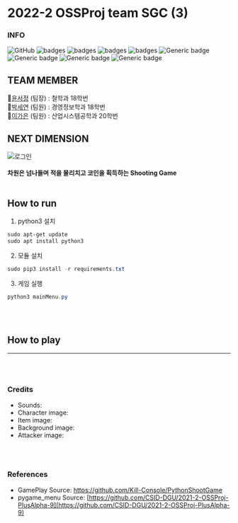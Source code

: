 # 2022-2 OSSProj team SGC (3)

### INFO

![GitHub](https://img.shields.io/github/license/CSID-DGU/2022-2-OSSProj-SGC-3)
![badges](https://img.shields.io/badge/OS-ubuntu-red)
![badges](https://img.shields.io/badge/OS-window-red)
![badges](https://img.shields.io/badge/IDE-VSCode-informational)
![badges](https://img.shields.io/badge/pygame-2.0.2-yellow)
![Generic badge](https://img.shields.io/badge/pygame_menu-4.2.0-yellow.svg)
![Generic badge](https://img.shields.io/badge/firebase_admin-6.0.1-orange.svg)
![Generic badge](https://img.shields.io/badge/pyrebase-22.3.0-orange.svg)
![Generic badge](https://img.shields.io/badge/pyautogui-0.9.53-green.svg)

## TEAM MEMBER

🌟[윤서정](https://github.com/harriet221) (팀장) : 철학과 18학번  
🌟[박세연](https://github.com/irina0627) (팀원) : 경영정보학과 18학번  
🌟[이가은](https://github.com/gaeun5744) (팀원) : 산업시스템공학과 20학번

## NEXT DIMENSION

![로그인](https://user-images.githubusercontent.com/92314556/204122219-938ec719-034e-4796-8ea1-42198e699db7.png)
<br/></br>**차원은 넘나들며 적을 물리치고 코인을 획득하는 Shooting Game**<br/><br/>

## How to run

1. python3 설치

```powershell
sudo apt-get update
sudo apt install python3
```

2. 모듈 설치

```powershell
sudo pip3 install -r requirements.txt
```

3. 게임 실행

```powershell
python3 mainMenu.py
```

<br/></br>

## How to play

---

<br/></br>

### Credits

- Sounds:
- Character image:
- Item image:
- Background image:
- Attacker image:

<br/></br>

### References

- GamePlay Source: https://github.com/Kill-Console/PythonShootGame
- pygame_menu Source: [https://github.com/CSID-DGU/2021-2-OSSProj-PlusAlpha-9](https://github.com/CSID-DGU/2021-2-OSSProj-PlusAlpha-9)
